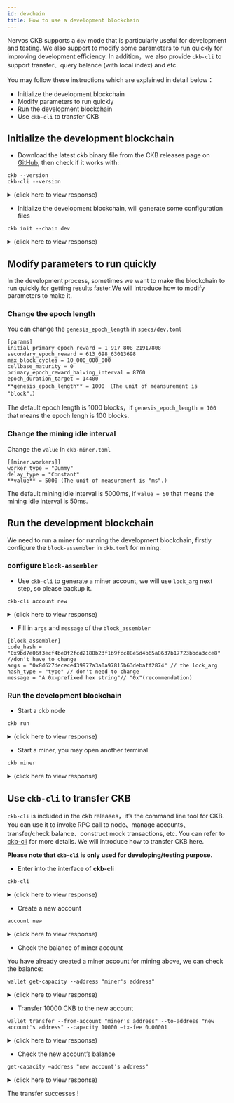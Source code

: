 ```yaml
---
id: devchain
title: How to use a development blockchain
---
```


Nervos CKB supports a `dev` mode that is particularly useful for development and testing. We also support to modify some parameters to run quickly for improving development efficiency. In addition，we also provide  `ckb-cli`  to support transfer、query balance (with local index)  and etc. 

You may follow these instructions which are explained in detail below：

* Initialize the development blockchain
* Modify parameters to run quickly
* Run the development blockchain
* Use `ckb-cli`  to transfer CKB

## Initialize the development blockchain

* Download the latest ckb binary file from the CKB releases page on [GitHub](_https://github.com/nervosnetwork/ckb/releases_), then check if it works with:

```
ckb --version
ckb-cli --version
```
<details>
<summary>(click here to view response)</summary>
```bash
ckb 0.32.0-pre (80e0bef 2020-05-06)
ckb-cli 0.31.0 (a531b3b 2020-04-17)
```
</details>

* Initialize the development blockchain, will generate some configuration files

```
ckb init --chain dev
```

<details>
<summary>(click here to view response)</summary>
```bash
WARN: mining feature is disabled because of lacking the block assembler config options
Initialized CKB directory in /PATH/ckb_v0.32.0-rc1_x86_64-apple-darwin-dev
create specs/dev.toml
create ckb.toml
create ckb-miner.toml
```
</details>


## Modify parameters to run quickly

In the development process, sometimes we want to make the blockchain to run quickly for getting results faster.We will introduce how to modify parameters to make it. 

###  Change the epoch length

You can change the `genesis_epoch_length` in `specs/dev.toml`

```
[params]
initial_primary_epoch_reward = 1_917_808_21917808
secondary_epoch_reward = 613_698_63013698
max_block_cycles = 10_000_000_000
cellbase_maturity = 0
primary_epoch_reward_halving_interval = 8760
epoch_duration_target = 14400
**genesis_epoch_length** = 1000 （The unit of meansurement is "block".）

```

The default epoch length is 1000 blocks，if `genesis_epoch_length = 100` that means the epoch lengh is 100 blocks.

### Change the mining idle interval

Change the `value` in `ckb-miner.toml`

```
[[miner.workers]]
worker_type = "Dummy"
delay_type = "Constant"
**value** = 5000 (The unit of measurement is "ms".)
```

The default mining idle interval is 5000ms, if `value = 50` that means the mining idle interval is 50ms.

## Run the development blockchain

We need to run a miner for running the development blockchain, firstly configure the `block-assembler` in `ckb.toml` for mining.

###  configure `block-assembler`

* Use `ckb-cli` to generate a miner account, we will use `lock_arg` next step, so please backup it.

```
ckb-cli account new
```

<details>
<summary>(click here to view response)</summary>
```bash
Your new account is locked with a password. Please give a password. Do not forget this password.
Password: 
Repeat password: 
address:
  mainnet: ckb1qyqg6cnaankwgwvh0gaq49uptd3aawhl9p6qud28sv
  testnet: ckt1qyqg6cnaankwgwvh0gaq49uptd3aawhl9p6qpg5cus
  lock_arg: 0x8d627decece439977a3a0a97815b63debaff2874
lock_hash: 0x3c78a0ea094f0d7abedde67f95143bcf8af391458cec798ceeaa3549ff53c4cb
```
</details>

* Fill in  `args` and  `message` of the `block_assembler`

```
[block_assembler]
code_hash = "0x9bd7e06f3ecf4be0f2fcd2188b23f1b9fcc88e5d4b65a8637b17723bbda3cce8" //don't have to change
args = "0x8d627decece439977a3a0a97815b63debaff2874" // the lock_arg 
hash_type = "type" // don't need to change
message = "A 0x-prefixed hex string"// "0x"(recommendation)

```

### Run the development blockchain

* Start a ckb node

```
ckb run
```
<details>
<summary>(click here to view response)</summary>
```bash
2020-05-15 16:39:49.457 +08:00 main INFO sentry sentry is disabled
2020-05-15 16:39:49.620 +08:00 main INFO ckb-memory-tracker track current process: unsupported
2020-05-15 16:39:49.620 +08:00 main INFO main ckb version: 0.32.0-pre (80e0bef 2020-05-06)
2020-05-15 16:39:49.620 +08:00 main INFO main chain genesis hash: 0x120ab9abd48e3b82f93b88eba8c50a0e1304cc2fffb5573fb14b56c6348f2305
2020-05-15 16:39:49.624 +08:00 NetworkRuntime INFO ckb-network p2p service event: ListenStarted { address: "/ip4/0.0.0.0/tcp/8115" }
2020-05-15 16:39:49.625 +08:00 NetworkRuntime INFO ckb-network Listen on address: /ip4/0.0.0.0/tcp/8115/p2p/QmcdT17iho5X7D4NGZKjzrgonQ4oQRGx5UHrwPbUWiaAwG
```
</details>

* Start a miner, you may open another terminal

```
ckb miner

```
<details>
<summary>(click here to view response)</summary>
```bash
2020-05-15 16:33:55.215 +08:00 main INFO sentry sentry is disabled
Dummy-Worker ⠁ [00:00:00]
Found! #1 0x70949ff02180743faee29ed728d8afaf165d8922a45aa728d7187511f2a72b37
Found! #2 0x74afc3bac2f085918a093181c046c767c2b8060a9ec6c5b503f1ef3468c7d6e0
Found! #3 0x6570ec5c0d4434287cf53a99f23769dba923e511dced32e1f3462470fdf2fe99
Found! #4 0x334cf2af7cedb70bad4dd2001bfe9ef043a98c3cd66f679636e6153cd3c1be64
```
</details>

## Use `ckb-cli`  to transfer CKB

`ckb-cli` is included in the ckb releases，it’s the command line tool for CKB. You can use it to invoke RPC call to node、manage accounts、transfer/check balance、construct mock transactions, etc. You can refer to [ckb-cli](https://github.com/nervosnetwork/ckb-cli)  for more details. We will introduce how to transfer CKB here.

 **Please note that `ckb-cli` is only used for developing/testing purpose.** 

* Enter into the interface of  **ckb-cli**

```
ckb-cli
```
<details>
<summary>(click here to view response)</summary>
```bash
[  ckb-cli version ]: 0.31.0 (a531b3b 2020-04-17)
[              url ]: http://127.0.0.1:8114 (network: Dev)
[              pwd ]: /Users/zengbing/Documents/projects/ckb_v0.32.0-rc1_x86_64-apple-darwin-dev
[            color ]: true
[            debug ]: false
[    output format ]: yaml
[ completion style ]: List
[       edit style ]: Emacs
[   index db state ]: Waiting for first query
```
</details>

* Create a new account

```
account new
```
<details>
<summary>(click here to view response)</summary>
```bash
Your new account is locked with a password. Please give a password. Do not forget this password.
Password:
Repeat password:
address:
mainnet: ckb1qyq0g9p6nxf5cdy38fm35zech5f90jl5aueqw4c8mg
testnet: ckt1qyq0g9p6nxf5cdy38fm35zech5f90jl5aueqnsxch5
lock_arg: 0xf4143a99934c34913a771a0b38bd1257cbf4ef32
lock_hash: 0xea4db70029dd393789a6be0e4137a3e95cd8d20b2b028a0fc0eab07622a894f4
```
</details>


* Check the balance of miner account

You have already created a miner account for mining above, we can check the balance:

```
wallet get-capacity --address "miner's address" 
```
<details>
<summary>(click here to view response)</summary>
```bash
CKB> wallet get-capacity --address "ckt1qyqg6cnaankwgwvh0gaq49uptd3aawhl9p6qpg5cus"
immature: 8027902.89083717 (CKB)
total: 46253677.72927512 (CKB)
```
</details>

* Transfer 10000 CKB to the new account

```
wallet transfer --from-account "miner's address" --to-address "new account's address" --capacity 10000 —tx-fee 0.00001
```
<details>
<summary>(click here to view response)</summary>
```bash
CKB> wallet transfer --from-account ckt1qyqg6cnaankwgwvh0gaq49uptd3aawhl9p6qpg5cus --to-address ckt1qyq0g9p6nxf5cdy38fm35zech5f90jl5aueqnsxch5 --capacity 10000 --tx-fee 0.00001
Password: 
0x1b66aafaaba5ce34de494f60374ef78e8f536bb3af9cab4fa63c0f29374c3f89
```
</details>

* Check the new account’s balance

```
get-capacity —address "new account's address"
```

<details>
<summary>(click here to view response)</summary>
```bash
CKB> wallet get-capacity —address ckt1qyq0g9p6nxf5cdy38fm35zech5f90jl5aueqnsxch5
total: 10000.0 (CKB)
```
</details>

 The transfer successes !
